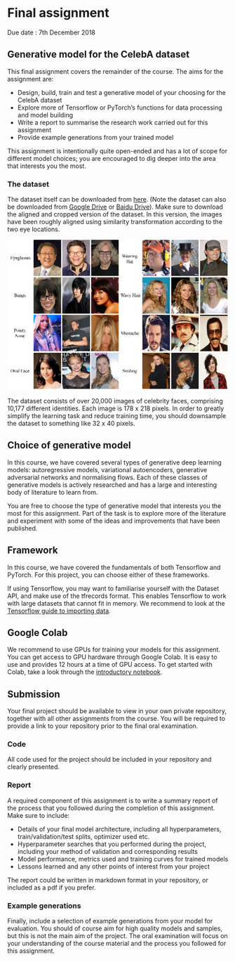# Final assignment

Due date : 7th December 2018

## Generative model for the CelebA dataset

This final assignment covers the remainder of the course. The aims for the assignment are:
* Design, build, train and test a generative model of your choosing for the CelebA dataset
* Explore more of Tensorflow or PyTorch’s functions for data processing and model building
* Write a report to summarise the research work carried out for this assignment
* Provide example generations from your trained model

This assignment is intentionally quite open-ended and has a lot of scope for different model choices; you are encouraged to dig deeper into the area that interests you the most.

### The dataset

The dataset itself can be downloaded from [here](http://mmlab.ie.cuhk.edu.hk/projects/ "CelebA dataset"). (Note the dataset can also be downloaded from [Google Drive](https://drive.google.com/drive/folders/0B7EVK8r0v71pWEZsZE9oNnFzTm8 "CelebA dataset") or [Baidu Drive](https://pan.baidu.com/s/1eSNpdRG#list/path=%2FCelebA "CelebA dataset")). Make sure to download the aligned and cropped version of the dataset. In this version, the images have been roughly aligned using similarity transformation according to the two eye locations.

<p align="center">
  <img width=“588” height=“400” src=celebA.png>
</p>

The dataset consists of over 20,000 images of celebrity faces, comprising 10,177 different identities. Each image is 178 x 218 pixels. In order to greatly simplify the learning task and reduce training time, you should downsample the dataset to something like 32 x 40 pixels. 

## Choice of generative model

In this course, we have covered several types of generative deep learning models: autoregressive models, variational autoencoders, generative adversarial networks and normalising flows. Each of these classes of generative models is actively researched and has a large and interesting body of literature to learn from. 

You are free to choose the type of generative model that interests you the most for this assignment. Part of the task is to explore more of the literature and experiment with some of the ideas and improvements that have been published. 

## Framework

In this course, we have covered the fundamentals of both Tensorflow and PyTorch. For this project, you can choose either of these frameworks.

If using Tensorflow, you may want to familiarise yourself with the Dataset API, and make use of the tfrecords format. This enables Tensorflow to work with large datasets that cannot fit in memory. We recommend to look at the [Tensorflow guide to importing data](https://www.tensorflow.org/guide/datasets).

## Google Colab

We recommend to use GPUs for training your models for this assignment. You can get access to GPU hardware through Google Colab. It is easy to use and provides 12 hours at a time of GPU access. To get started with Colab, take a look through the [introductory notebook](https://colab.research.google.com/notebooks/welcome.ipynb).

## Submission

Your final project should be available to view in your own private repository, together with all other assignments from the course. You will be required to provide a link to your repository prior to the final oral examination.

### Code

All code used for the project should be included in your repository and clearly presented.

### Report

A required component of this assignment is to write a summary report of the process that you followed during the completion of this assignment. Make sure to include:

* Details of your final model architecture, including all hyperparameters, train/validation/test splits, optimizer used etc.
* Hyperparameter searches that you performed during the project, including your method of validation and corresponding results
* Model performance, metrics used and training curves for trained models
* Lessons learned and any other points of interest from your project

The report could be written in markdown format in your repository, or included as a pdf if you prefer.

### Example generations

Finally, include a selection of example generations from your model for evaluation. You should of course aim for high quality models and samples, but this is not the main aim of the project. The oral examination will focus on your understanding of the course material and the process you followed for this assignment.
